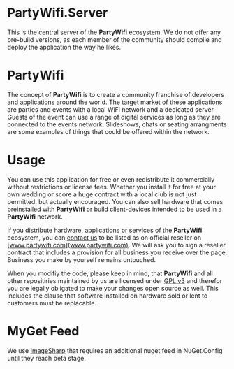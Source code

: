 PartyWifi.Server
=============

This is the central server of the **PartyWifi** ecosystem. We do not offer any pre-build versions, as each member of the community should compile and deploy the application the way he likes.

# PartyWifi
The concept of **PartyWifi** is to create a community franchise of developers and applications around the world. The target market of these applications are parties and events with a local WiFi network and a dedicated server. Guests of the event can use a range of digital services as long as they are connected to the events network. Slideshows, chats or seating arrangments are some examples of things that could be offered within the network.

# Usage
You can use this application for free or even redistribute it commercially without restrictions or license fees. Whether you install it for free at your own wedding or score a huge contract with a local club is not just permitted, but actually encouraged. You can also sell hardware that comes preinstalled with **PartyWifi** or build client-devices intended to be used in a **PartyWifi** network.

If you distribute hardware, applications or services of the **PartyWifi** ecosystem, you can [contact us](mailto:reseller@partywifi.com) to be listed as on official reseller on [www.partywifi.com](www.partywifi.com). We will ask you to sign a reseller contract that includes a provision for all business you receive over the page. Business you make by yourself remains untouched.

When you modifiy the code, please keep in mind, that **PartyWifi** and all other repositiries maintained by us are licensed under [GPL v3](blob/master/LICENSE) and therefor you are legally obligated to make your changes open source as well. This includes the clause that software installed on hardware sold or lent to customers must be replacable. 

# MyGet Feed
We use [ImageSharp](https://github.com/JimBobSquarePants/ImageSharp) that requires an additional nuget feed in NuGet.Config until they reach beta stage.
